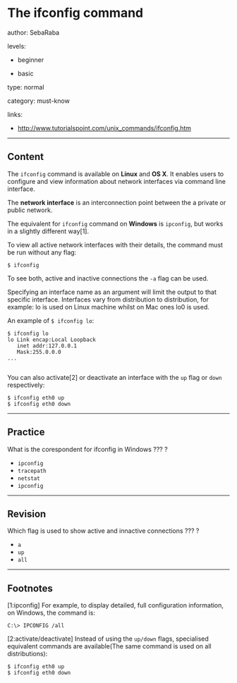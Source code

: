 # The ifconfig command
author: SebaRaba

levels:

  - beginner

  - basic

type: normal

category: must-know

links:

  - http://www.tutorialspoint.com/unix_commands/ifconfig.htm

---
## Content

The `ifconfig` command is available on **Linux** and **OS X**. It enables users to configure and view information about network interfaces via command line interface.

The **network interface** is an interconnection point between the a private or public network.

The equivalent for `ifconfig` command on **Windows** is `ipconfig`, but works in a slightly different way[1].

To view all active network interfaces with their details, the command must be run without any flag:
```
$ ifconfig

```
To see both, active and inactive connections the `-a` flag can be used.

Specifying an interface name as an argument will limit the output to that specific interface.
Interfaces vary from distribution to distribution, for example: lo is used on Linux machine whilst on Mac ones lo0 is used.

An example of `$ ifconfig lo`:

```
$ ifconfig lo
lo Link encap:Local Loopback  
   inet addr:127.0.0.1  
   Mask:255.0.0.0
...


```
You can also activate[2] or deactivate an interface with the `up` flag or `down` respectively:

```
$ ifconfig eth0 up
$ ifconfig eth0 down

```

---
## Practice

What is the corespondent for ifconfig in Windows
??? ?

* `ipconfig`
* `tracepath`
* `netstat`
* `ipconfig`

---
## Revision

Which flag is used to show active and innactive connections
??? ?

* `a`
* `up`
* `all`

---
## Footnotes

[1:ipconfig]
For example, to display detailed, full configuration information, on Windows, the command is:
```
C:\> IPCONFIG /all
```

[2:activate/deactivate]
Instead of using the `up/down` flags, specialised equivalent commands are available(The same command is used on all distributions):

```
$ ifconfig eth0 up
$ ifconfig eth0 down
```

